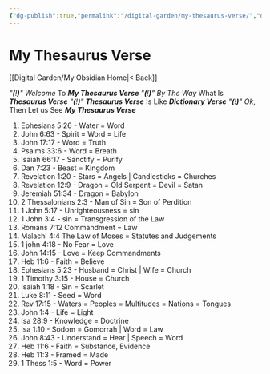 ```yaml
---
{"dg-publish":true,"permalink":"/digital-garden/my-thesaurus-verse/","dgPassFrontmatter":true}
---
```



# My Thesaurus Verse

[[Digital Garden/My Obsidian Home\|< Back]]

*"**(**!**)**"*    *Welcome* To ***My Thesaurus Verse***
*"**(**!**)**"*    *By The Way* What Is ***Thesaurus Verse***
*"**(**!**)**"*    ***Thesaurus Verse*** Is Like ***Dictionary Verse*** 
*"**(**!**)**"*    *Ok*, Then Let us See ***My Thesaurus Verse***

1. Ephesians 5:26 - Water = Word
2. John 6:63 - Spirit = Word = Life
3. John 17:17 - Word = Truth
4. Psalms 33:6 - Word = Breath
5. Isaiah 66:17 - Sanctify = Purify
6. Dan 7:23 - Beast = Kingdom
7. Revelation 1:20 - Stars = Angels | Candlesticks = Churches
8. Revelation 12:9 - Dragon = Old Serpent = Devil = Satan
9. Jeremiah 51:34 - Dragon = Babylon
10. 2 Thessalonians 2:3 -  Man of Sin = Son of Perdition
11. 1 John 5:17 - Unrighteousness  = sin
12. 1 John 3:4 - sin = Transgression of the Law
13. Romans 7:12 Commandment = Law
14. Malachi 4:4 The Law of Moses = Statutes and Judgements
15. 1 john 4:18 - No Fear = Love
16. John 14:15 - Love = Keep Commandments
17. Heb 11:6 - Faith = Believe
18. Ephesians 5:23 - Husband = Christ | Wife = Church
19. 1 Timothy 3:15 - House = Church
20. Isaiah 1:18 - Sin = Scarlet
21. Luke 8:11 - Seed = Word
22. Rev 17:15 - Waters = Peoples = Multitudes = Nations = Tongues
23. John 1:4 - Life = Light
24. Isa 28:9 - Knowledge = Doctrine
25. Isa 1:10 - Sodom = Gomorrah | Word = Law
26. John 8:43 - Understand = Hear | Speech = Word
27. Heb 11:6 - Faith = Substance, Evidence
28. Heb 11:3 - Framed = Made
29. 1 Thess 1:5 - Word = Power
